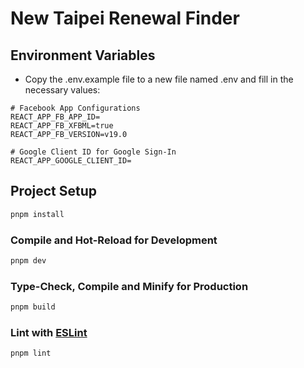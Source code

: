 # New Taipei Renewal Finder

## Environment Variables

- Copy the .env.example file to a new file named .env and fill in the necessary values:

```plaintext
# Facebook App Configurations
REACT_APP_FB_APP_ID=
REACT_APP_FB_XFBML=true
REACT_APP_FB_VERSION=v19.0

# Google Client ID for Google Sign-In
REACT_APP_GOOGLE_CLIENT_ID=
```

## Project Setup

```sh
pnpm install
```

### Compile and Hot-Reload for Development

```sh
pnpm dev
```

### Type-Check, Compile and Minify for Production

```sh
pnpm build
```

### Lint with [ESLint](https://eslint.org/)

```sh
pnpm lint
```

